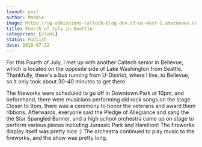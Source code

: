 ```yaml
---
layout: post
author: Maddie
image: https://ug-admissions-caltech-blog-dev.s3-us-west-1.amazonaws.com/old_pictures/caltech_as_it_happens/6a0105349b8251970b022ad3a318ec200b.jpg
title: Fourth of July in Seattle
categories: [clubs]
status: Publish
date: 2018-07-22
---
```


For this Fourth of July, I met up with another Caltech senior in Bellevue, which is located on the opposite side of Lake Washington from Seattle. Thankfully, there's a bus running from U-District, where I live, to Bellevue, so it only took about 30-40 minutes to get there.

The fireworks were scheduled to go off in Downtown Park at 10pm, and beforehand, there were musicians performing old rock songs on the stage. Closer to 9pm, there was a ceremony to honor the veterans and award them ribbons. Afterwards, everyone said the Pledge of Allegiance and sang the the Star Spangled Banner, and a high school orchestra came up on stage to perform various pieces including Jurassic Park and Hamilton!
The fireworks display itself was pretty nice :) The orchestra continued to play music to the fireworks, and the show was pretty long.

